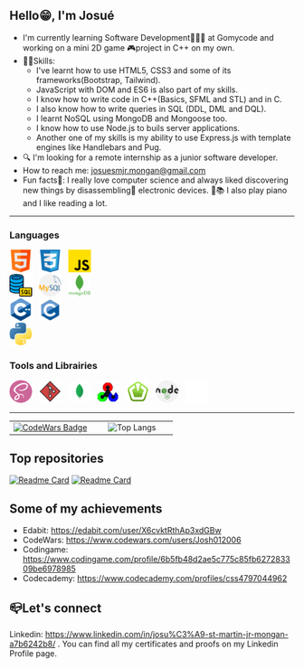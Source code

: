 ## Hello😁, I'm Josué
  - I'm currently learning Software Development👨🏽‍💻 at Gomycode and working on a mini 2D game 🎮project in C++ on my own.
  - 💪🏽Skills:
      * I've learnt how to use HTML5, CSS3 and some of its frameworks(Bootstrap, Tailwind).
      * JavaScript with DOM and ES6 is also part of my skills.
      * I know how to write code in C++(Basics, SFML and STL) and in C.
      * I also know how to write queries in SQL (DDL, DML and DQL).
      * I learnt NoSQL using MongoDB and Mongoose too.
      * I know how to use Node.js to buils server applications.
      * Another one of my skills is my ability to use Express.js with template engines like Handlebars and Pug.
  - 🔍 I'm looking for a remote internship as a junior software developer.
  - How to reach me: josuesmjr.mongan@gmail.com
  - Fun facts🥳: I really love computer science and always liked discovering new things by disassembling🔧 electronic devices. 🎹📚 I also play piano and I like reading a lot.

___
### Languages

![HTML5](images/html.png)&nbsp;&nbsp;&nbsp;![CSS3](images/css.png)&nbsp;&nbsp;&nbsp;![JavaScript](images/js.png)  
![SQL](images/sql.png)&nbsp;&nbsp;&nbsp;![MySQL](images/mysql.png)&nbsp;&nbsp;&nbsp;![MongoDB](images/mongodb.png)  
![C++](images/cpp.png)&nbsp;&nbsp;&nbsp;![C](images/c.png)   
![Python](images/python.png)  

### Tools and Librairies

![SASS](images/sass.png)&nbsp;&nbsp;&nbsp;![Git](images/git.png)&nbsp;&nbsp;&nbsp;![MongoDb Compass](images/compass.png)&nbsp;&nbsp;&nbsp;![OpenCV](images/opencv.png)&nbsp;&nbsp;&nbsp;![SFML](images/sfml.png)&nbsp;&nbsp;&nbsp;![Node.js](images/node.png)&nbsp;&nbsp;&nbsp;![Express.js](images/express.png)
___

<table align=center style="width: 100%;">
  <tr>
    <td style="width: 50%; text-align: center;">
      <a href="https://www.codewars.com/users/Josh012006" target = "_blank"><img src="https://www.codewars.com/users/Josh012006/badges/small" alt="CodeWars Badge" style="max-width: 100%; height: auto;"></a>
    </td>
    <td style="width: 50%; text-align: center;">
      <img src="https://github-readme-stats.vercel.app/api/top-langs/?username=Josh012006&layout=compact&langs_count=10" alt="Top Langs" style="max-width: 100%; height: auto;">
    </td>
  </tr>
</table>

## Top repositories
  [![Readme Card](https://github-readme-stats.vercel.app/api/pin/?username=Josh012006&repo=Weather-App&bg_color=FFCCAD&icon_color=FF8E55&text_color=000000&title_color=3A0603&border_color=000000)](https://github.com/Josh012006/Weather-App)
  [![Readme Card](https://github-readme-stats.vercel.app/api/pin/?username=Josh012006&repo=RPG-Game&bg_color=FFFFFF&icon_color=F08650&text_color=000000&title_color=000000&border_color=000000)](https://github.com/Josh012006/RPG-Game)


## Some of my achievements
  - Edabit: https://edabit.com/user/X6cvktRthAp3xdGBw
  - CodeWars: https://www.codewars.com/users/Josh012006
  - Codingame: https://www.codingame.com/profile/6b5fb48d2ae5c775c85fb627283309be6978985
  - Codecademy: https://www.codecademy.com/profiles/css4797044962

## 📪Let's connect
Linkedin: https://www.linkedin.com/in/josu%C3%A9-st-martin-jr-mongan-a7b6242b8/ .
You can find all my certificates and proofs on my Linkedin Profile page.


